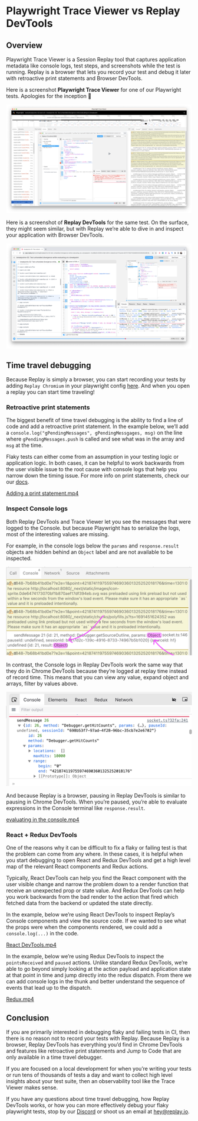 # Playwright Trace Viewer vs Replay DevTools

## Overview

Playwright Trace Viewer is a Session Replay tool that captures application metadata like console logs, test steps, and screenshots while the test is running. Replay is a browser that lets you record your test and debug it later with retroactive print statements and Browser DevTools.

Here is a screenshot **Playwright Trace Viewer** for one of our Playwright tests. Apologies for the inception 🥲

![Untitled](Playwright%20Trace%20Viewer%20vs%20Replay%20DevTools%20450f28af20104f0185a05b89a8038bd0/Untitled.png)

Here is a screenshot of **Replay DevTools** for the same test. On the surface, they might seem similar, but with Replay we’re able to dive in and inspect your application with Browser DevTools. 

![Untitled](Playwright%20Trace%20Viewer%20vs%20Replay%20DevTools%20450f28af20104f0185a05b89a8038bd0/Untitled%201.png)

## Time travel debugging

Because Replay is simply a browser, you can start recording your tests by adding `Replay Chromium` in your playwright config [here](https://docs.replay.io/test-suites/test-runners/playwright#22b3ac74c8bf4f1db7d382f784d35a0d). And when you open a replay you can start time traveling!

### Retroactive print statements

The biggest benefit of time travel debugging is the ability to find a line of code and add a retroactive print statement. In the example below, we’ll add a `console.log("gPendingMessages", gPendingMessgages, msg)` on the line where `gPendingMessages.push` is called and see what was in the array and `msg` at the time.

Flaky tests can either come from an assumption in your testing logic or application logic. In both cases, it can be helpful to work backwards from the user visible issue to the root cause with console logs that help you narrow down the timing issue. For more info on print statements, check our our [docs](https://docs.replay.io/reference-guide/debugging/print-statements).

[Adding a print statement.mp4](Playwright%20Trace%20Viewer%20vs%20Replay%20DevTools%20450f28af20104f0185a05b89a8038bd0/Adding_a_print_statement.mp4)

### Inspect ************************Console logs************************

Both Replay DevTools and Trace Viewer let you see the messages that were logged to the Console. but because Playwright has to serialize the logs, most of the interesting values are missing. 

For example, in the console logs below the `params` and `response.result` objects are hidden behind an `Object` label and are not available to be inspected.

![console logs.png](Playwright%20Trace%20Viewer%20vs%20Replay%20DevTools%20450f28af20104f0185a05b89a8038bd0/console_logs.png)

In contrast, the Console logs in Replay DevTools work the same way that they do in Chrome DevTools because they’re logged at replay time instead of record time. This means that you can view any value, expand object and arrays, filter by values above. 

![replay logs.png](Playwright%20Trace%20Viewer%20vs%20Replay%20DevTools%20450f28af20104f0185a05b89a8038bd0/replay_logs.png)

And because Replay is a browser, pausing in Replay DevTools is similar to pausing in Chrome DevTools. When you’re paused, you’re able to evaluate expressions in the Console terminal like `response.result`.

[evaluating in the console.mp4](Playwright%20Trace%20Viewer%20vs%20Replay%20DevTools%20450f28af20104f0185a05b89a8038bd0/evaluating_in_the_console.mp4)

### React + Redux DevTools

One of the reasons why it can be difficult to fix a flaky or failing test is that the problem can come from any where. In these cases, it is helpful when you start debugging to open React and Redux DevTools and get a high level map of the relevant React components and Redux actions.

Typically, React DevTools can help you find the React component with the user visible change and narrow the problem down to a render function that receive an unexpected prop or state value. And Redux DevTools can help you work backwards from the bad render to the action that fired which fetched data from the backend or updated the state directly.

In the example, below we’re using React DevTools to inspect Replay’s Console components and view the source code. If we wanted to see what the props were when the components rendered, we could add a `console.log(...)` in the code.

[React DevTools.mp4](Playwright%20Trace%20Viewer%20vs%20Replay%20DevTools%20450f28af20104f0185a05b89a8038bd0/React_DevTools.mp4)

In the example, below we’re using Redux DevTools to inspect the `pointsReceived` and `paused` actions. Unlike standard Redux DevTools, we’re able to go beyond simply looking at the action payload and application state at that point in time and jump directly into the redux dispatch. From there we can add console logs in the thunk and better understand the sequence of events that lead up to the dispatch.

[Redux.mp4](Playwright%20Trace%20Viewer%20vs%20Replay%20DevTools%20450f28af20104f0185a05b89a8038bd0/Redux.mp4)

## Conclusion

If you are primarily interested in debugging flaky and failing tests in CI, then there is no reason not to record your tests with Replay. Because Replay is a browser, Replay DevTools has everything you’d find in Chrome DevTools and features like retroactive print statements and  Jump to Code that are only available in a time travel debugger.

If you are focused on a local development for when you’re writing your tests or run tens of thousands of tests a day and want to collect high level insights about your test suite, then an observability tool like the Trace Viewer makes sense. 

If you have any questions about time travel debugging, how Replay DevTools works, or how you can more effectively debug your flaky playwright tests, stop by our [Discord](Playwright%20Trace%20Viewer%20vs%20Replay%20DevTools%20450f28af20104f0185a05b89a8038bd0.md) or shoot us an email at hey@replay.io.
